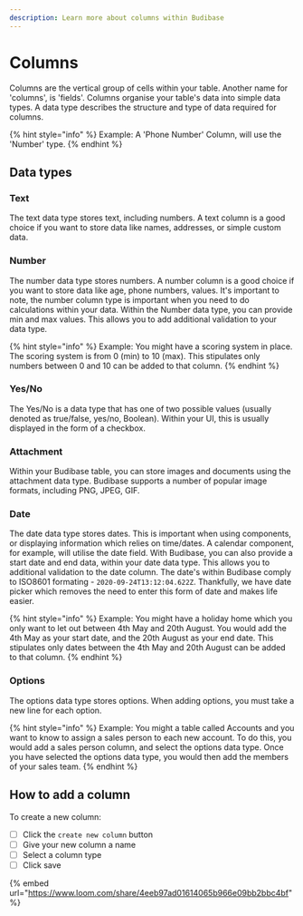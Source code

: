 ```yaml
---
description: Learn more about columns within Budibase
---
```


# Columns

Columns are the vertical group of cells within your table. Another name for 'columns', is 'fields'. Columns organise your table's data into simple data types. A data type describes the structure and type of data required for columns. 

{% hint style="info" %}
Example: A 'Phone Number' Column, will use the 'Number' type.
{% endhint %}

## Data types

### **Text**

The text data type stores text, including numbers.  A text column is a good choice if you want to store data like names, addresses, or simple custom data.

### **Number**

The number data type stores numbers.  A number column is a good choice if you want to store data like age, phone numbers, values. It's important to note, the number column type is important when you need to do calculations within your data. Within the Number data type, you can provide min and max values. This allows you to add additional validation to your data type. 

{% hint style="info" %}
Example: You might have a scoring system in place. The scoring system is from 0 \(min\) to 10 \(max\). This stipulates only numbers between 0 and 10 can be added to that column.
{% endhint %}

### **Yes/No** 

The Yes/No is a data type that has one of two possible values \(usually denoted as true/false, yes/no, Boolean\). Within your UI, this is usually displayed in the form of a checkbox.

### **Attachment**

Within your Budibase table, you can store images and documents using the attachment data type. Budibase supports a number of popular image formats, including PNG, JPEG, GIF.

### **Date**

The date data type stores dates. This is important when using components, or displaying information which relies on time/dates. A calendar component, for example, will utilise the date field. With Budibase, you can also provide a start date and end data, within your date data type. This allows you to additional validation to the date column. The date's within Budibase comply to ISO8601 formating - `2020-09-24T13:12:04.622Z`. Thankfully, we have date picker which removes the need to enter this form of date and makes life easier.

{% hint style="info" %}
Example: You might have a holiday home which you only want to let out between 4th May and 20th August. You would add the 4th May as your start date, and the 20th August as your end date. This stipulates only dates between the 4th May and 20th August can be added to that column. 
{% endhint %}

### Options

The options data type stores options. When adding options, you must take a new line for each option. 

{% hint style="info" %}
Example: You might a table called Accounts and you want to know to assign a sales person to each new account. To do this, you would add a sales person column, and select the options data type. Once you have selected the options data type, you would then add the members of your sales team.
{% endhint %}

## How to add a column

To create a new column:

* [ ] Click the `create new column` button
* [ ] Give your new column a name
* [ ] Select a column type
* [ ] Click save

{% embed url="https://www.loom.com/share/4eeb97ad01614065b966e09bb2bbc4bf" %}


